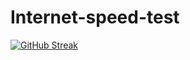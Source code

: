 # Internet-speed-test

[![GitHub Streak](https://streak-stats.demolab.com/?borispuljak=DenverCoder1)](https://git.io/streak-stats)
